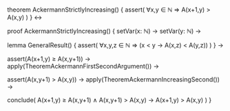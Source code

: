 theorem AckermannStrictlyIncreasing() {
  assert(
    ∀x,y ∈ ℕ ⇒ A(x+1,y) > A(x,y)
  )
} ↔

proof AckermannStrictlyIncreasing() {
  setVar(x: ℕ) →
  setVar(y: ℕ) →
  
  lemma GeneralResult() {
    assert(
      ∀x,y,z ∈ ℕ ⇒ (x < y → A(x,z) < A(y,z))
    )
  } →

  assert(A(x+1,y) ≥ A(x,y+1)) →
  apply(TheoremAckermannFirstSecondArgument()) →
  
  assert(A(x,y+1) > A(x,y)) →
  apply(TheoremAckermannIncreasingSecond()) →
  
  conclude(
    A(x+1,y) ≥ A(x,y+1) ∧ A(x,y+1) > A(x,y) →
    A(x+1,y) > A(x,y)
  )
}